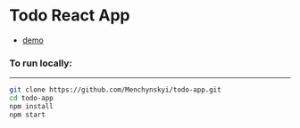 # Todo React App
* [demo](https://menchynskyi.github.io/todo-app/)

### To run locally:
***
```bash
git clone https://github.com/Menchynskyi/todo-app.git
cd todo-app
npm install
npm start
```
